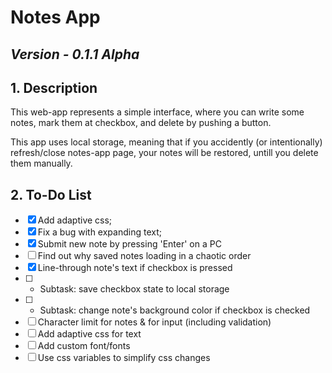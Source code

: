 # Notes App

## *Version - 0.1.1 Alpha*

## 1. Description
This web-app represents a simple interface, where you can write some notes, mark them at checkbox, and delete by pushing a button.

This app uses local storage, meaning that if you accidently (or intentionally) refresh/close notes-app page, your notes will be restored, untill you delete them manually.

## 2. To-Do List

- [x] Add adaptive css;
- [x] Fix a bug with expanding text;
- [x] Submit new note by pressing 'Enter' on a PC
- [ ] Find out why saved notes loading in a chaotic order
- [x] Line-through note's text if checkbox is pressed
- [ ] - Subtask: save checkbox state to local storage
- [ ] - Subtask: change note's background color if checkbox is checked
- [ ] Character limit for notes & for input (including validation)
- [ ] Add adaptive css for text
- [ ] Add custom font/fonts
- [ ] Use css variables to simplify css changes